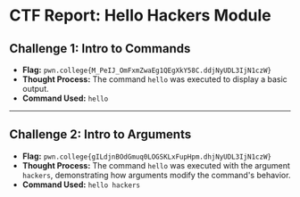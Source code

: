 # CTF Report: Hello Hackers Module

## Challenge 1: Intro to Commands
- **Flag:** `pwn.college{M_PeIJ_OmFxmZwaEg1QEgXkY58C.ddjNyUDL3IjN1czW}`
- **Thought Process:** The command `hello` was executed to display a basic output.
- **Command Used:** `hello`

---

## Challenge 2: Intro to Arguments
- **Flag:** `pwn.college{gILdjnBOdGmuq0LOGSKLxFupHpm.dhjNyUDL3IjN1czW}`
- **Thought Process:** The command `hello` was executed with the argument `hackers`, demonstrating how arguments modify the command's behavior.
- **Command Used:** `hello hackers`
